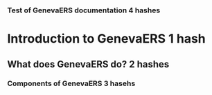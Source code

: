 ### Test of GenevaERS documentation   4 hashes

# Introduction to GenevaERS   1 hash

## What does GenevaERS do?   2 hashes

### Components of GenevaERS   3 hasehs





